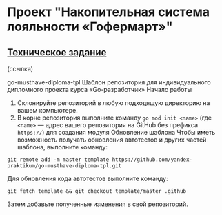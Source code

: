 # Проект "Hакопительная система лояльности «Гофермарт»"

## <a href="/SPECIFICATION.md">Техническое задание</a>
(ссылка)


go-musthave-diploma-tpl
Шаблон репозитория для индивидуального дипломного проекта курса «Go-разработчик»
Начало работы
1. Склонируйте репозиторий в любую подходящую директорию на вашем компьютере.
2. В корне репозитория выполните команду `go mod init <name>` (где `<name>` — адрес вашего репозитория на GitHub без
   префикса `https://`) для создания модуля
Обновление шаблона
Чтобы иметь возможность получать обновления автотестов и других частей шаблона, выполните команду:
```
git remote add -m master template https://github.com/yandex-praktikum/go-musthave-diploma-tpl.git
```
Для обновления кода автотестов выполните команду:
```
git fetch template && git checkout template/master .github
```
Затем добавьте полученные изменения в свой репозиторий.
